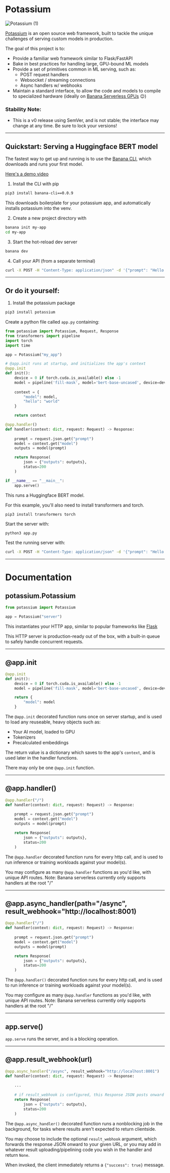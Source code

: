 # Potassium

![Potassium (1)](https://user-images.githubusercontent.com/44653944/222016748-ca2c6905-8fd5-4ee5-a68e-7aed48f23436.png)

[Potassium](https://github.com/bananaml/potassium) is an open source web framework, built to tackle the unique challenges of serving custom models in production.

The goal of this project is to:

- Provide a familiar web framework similar to Flask/FastAPI
- Bake in best practices for handling large, GPU-bound ML models
- Provide a set of primitives common in ML serving, such as:
    - POST request handlers
    - Websocket / streaming connections
    - Async handlers w/ webhooks
- Maintain a standard interface, to allow the code and models to compile to specialized hardware (ideally on [Banana Serverless GPUs](https://banana.dev) 😉)

### Stability Note:
- This is a v0 release using SemVer, and is not stable; the interface may change at any time. Be sure to lock your versions!

---

## Quickstart: Serving a Huggingface BERT model

The fastest way to get up and running is to use the [Banana CLI](https://github.com/bananaml/banana-cli), which downloads and runs your first model.

[Here's a demo video](https://www.loom.com/share/86d4e7b0801549b9ab2f7a1acce772aa)


1. Install the CLI with pip
```bash
pip3 install banana-cli==0.0.9
```
This downloads boilerplate for your potassium app, and automatically installs potassium into the venv.

2. Create a new project directory with 
```bash
banana init my-app
cd my-app
```
3. Start the hot-reload dev server
```bash
banana dev
```

4. Call your API (from a separate terminal)
```bash
curl -X POST -H "Content-Type: application/json" -d '{"prompt": "Hello I am a [MASK] model."}' http://localhost:8000/
``` 

---

## Or do it yourself:

1. Install the potassium package

```bash
pip3 install potassium
```

Create a python file called `app.py` containing:

```python
from potassium import Potassium, Request, Response
from transformers import pipeline
import torch
import time

app = Potassium("my_app")

# @app.init runs at startup, and initializes the app's context
@app.init
def init():
    device = 0 if torch.cuda.is_available() else -1
    model = pipeline('fill-mask', model='bert-base-uncased', device=device)
   
    context = {
        "model": model,
        "hello": "world"
    }

    return context

@app.handler()
def handler(context: dict, request: Request) -> Response:
    
    prompt = request.json.get("prompt")
    model = context.get("model")
    outputs = model(prompt)

    return Response(
        json = {"outputs": outputs}, 
        status=200
    )

if __name__ == "__main__":
    app.serve()
```

This runs a Huggingface BERT model.

For this example, you'll also need to install transformers and torch.

```
pip3 install transformers torch
```

Start the server with:

```bash
python3 app.py
```

Test the running server with:

```bash
curl -X POST -H "Content-Type: application/json" -d '{"prompt": "Hello I am a [MASK] model."}' http://localhost:8000
```

---

# Documentation

## potassium.Potassium

```python
from potassium import Potassium

app = Potassium("server")
```

This instantiates your HTTP app, similar to popular frameworks like [Flask](https://flask.palletsprojects.com/en/2.2.x/_)

This HTTP server is production-ready out of the box, with a built-in queue to safely handle concurrent requests.

---

## @app.init

```python
@app.init
def init():
    device = 0 if torch.cuda.is_available() else -1
    model = pipeline('fill-mask', model='bert-base-uncased', device=device)

    return {
        "model": model
    }
```

The `@app.init` decorated function runs once on server startup, and is used to load any reuseable, heavy objects such as:

- Your AI model, loaded to GPU
- Tokenizers
- Precalculated embeddings

The return value is a dictionary which saves to the app's `context`, and is used later in the handler functions.

There may only be one `@app.init` function.

---

## @app.handler()

```python
@app.handler("/")
def handler(context: dict, request: Request) -> Response:
    
    prompt = request.json.get("prompt")
    model = context.get("model")
    outputs = model(prompt)

    return Response(
        json = {"outputs": outputs}, 
        status=200
    )
```

The `@app.handler` decorated function runs for every http call, and is used to run inference or training workloads against your model(s).

You may configure as many `@app.handler` functions as you'd like, with unique API routes.
Note: Banana serverless currently only supports handlers at the root "/"

---

## @app.async_handler(path="/async", result_webhook="http://localhost:8001)

```python
@app.handler("/")
def handler(context: dict, request: Request) -> Response:
    
    prompt = request.json.get("prompt")
    model = context.get("model")
    outputs = model(prompt)

    return Response(
        json = {"outputs": outputs}, 
        status=200
    )
```

The `@app.handler()` decorated function runs for every http call, and is used to run inference or training workloads against your model(s).

You may configure as many `@app.handler` functions as you'd like, with unique API routes.
Note: Banana serverless currently only supports handlers at the root "/"


---

## app.serve()

`app.serve` runs the server, and is a blocking operation.

---

## @app.result_webhook(url)

```python
@app.async_handler("/async", result_webhook="http://localhost:8001")
def handler(context: dict, request: Request) -> Response:
    
    ...
    
    # if result_webhook is configured, this Response JSON posts onward to it
    return Response(
        json = {"outputs": outputs}, 
        status=200
    )
```
The `@app.async_handler()` decorated function runs a nonblocking job in the background, for tasks where results aren't expected to return clientside. 

You may choose to include the optional `result_webhook` argument, which forwards the response JSON onward to your given URL, or you may add in whatever result uploading/pipelining code you wish in the handler and return `None`.

When invoked, the client immediately returns a `{"success": true}` message.
